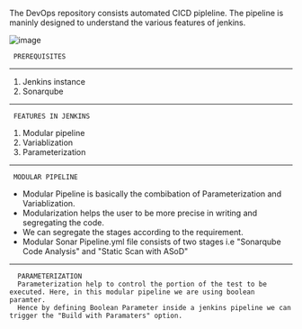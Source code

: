 The DevOps repository consists automated CICD pipleline. The pipeline is maninly designed to understand the various features of jenkins.

![image](https://user-images.githubusercontent.com/95271479/210165012-17686ac3-e7a1-47ef-9c0f-f19dbb056ce0.png)
     
     PREREQUISITES
___________________________________________________________________________________________________________________________________________________________________
1) Jenkins instance
2) Sonarqube

_____________________________________________________________________________________________________________________________________________________________________
     FEATURES IN JENKINS
 
1) Modular pipeline
2) Variablization
3) Parameterization


 _____________________________________________________________________________________________________________________________________________________________________
     MODULAR PIPELINE
     
* Modular Pipeline is basically the combibation of Parameterization and Variablization. 
* Modularization helps the user to be more precise in writing and segregating the code. 
* We can segregate the stages according to the requirement.
* Modular Sonar Pipeline.yml file consists of two stages i.e "Sonarqube Code Analysis" and "Static Scan with ASoD"


______________________________________________________________________________________________________________________________________________________________________
      PARAMETERIZATION
      Parameterization help to control the portion of the test to be executed. Here, in this modular pipeline we are using boolean paramter.
      Hence by defining Boolean Parameter inside a jenkins pipeline we can trigger the "Build with Paramaters" option.


     

